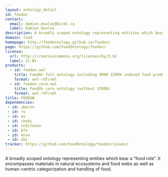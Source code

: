 ```yaml
---
layout: ontology_detail
id: foodon
contact:
  email: damion.dooley@bccdc.ca
  label: Damion Dooley
description: A broadly scoped ontology representing entities which bear a “food role”.  It encompasses materials in natural ecosystems and food webs as well as human-centric categorization and handling of food.
domain: food
homepage: http://foodontology.github.io/foodon/
page: https://github.com/FoodOntology/foodon/
license:
  url: http://creativecommons.org/licenses/by/3.0/
  label: CC-BY
products:
  - id: foodon.owl
    title: FoodOn full ontology including 9000 SIREN indexed food products
    format: owl-rdf/xml
  - id: foodon_core.owl
    title: FoodOn core ontology (without SIREN)
    format: owl-rdf/xml
title: FOODON
dependencies:
 - id: uberon
 - id: ro
 - id: eo
 - id: chebi
 - id: ncbitaxon
 - id: bfo
 - id: envo
 - id: obi
tracker: https://github.com/FoodOntology/foodon/issues/
---
```


A broadly scoped ontology representing entities which bear a “food role”.  It encompasses materials in natural ecosystems and food webs as well as human-centric categorization and handling of food.

